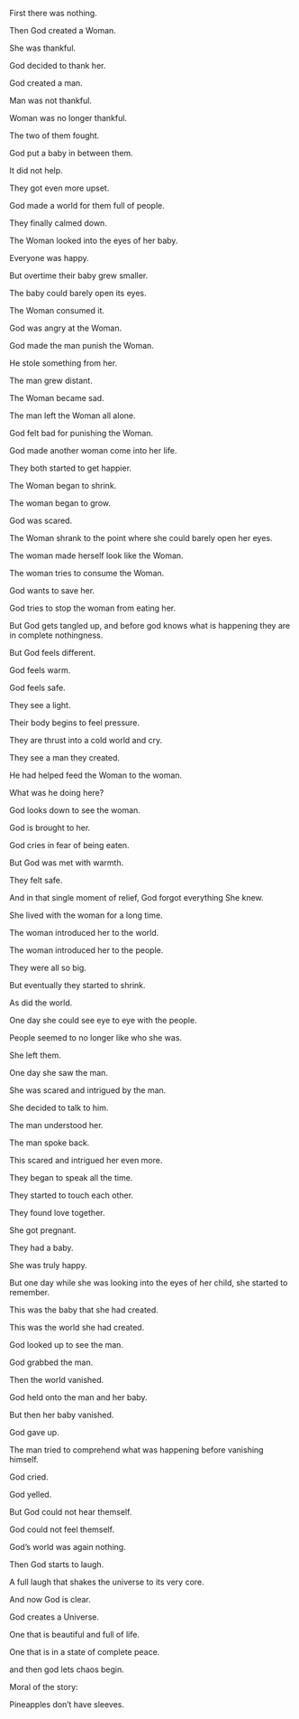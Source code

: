 
First there was nothing.

Then God created a Woman.

She was thankful.


God decided to thank her.

God created a man.

Man was not thankful.


Woman was no longer thankful.

The two of them fought.

God put a baby in between them.


It did not help.

They got even more upset.

God made a world for them full of people.


They finally calmed down.

The Woman looked into the eyes of her baby.

Everyone was happy. 


But overtime their baby grew smaller.

The baby could barely open its eyes. 

The Woman consumed it.


God was angry at the Woman.

God made the man punish the Woman.

He stole something from her.


The man grew distant.

The Woman became sad.

The man left the Woman all alone.


God felt bad for punishing the Woman.

God made another woman come into her life.

They both started to get happier.


The Woman began to shrink.

The woman began to grow.

God was scared.


The Woman shrank to the point where she could barely open her eyes.

The woman made herself look like the Woman.

The woman tries to consume the Woman.


God wants to save her. 

God tries to stop the woman from eating her.

But God gets tangled up, and before god knows what is happening they are in complete nothingness.


But God feels different.

God feels warm.

God feels safe.



They see a light.

Their body begins to feel pressure.

They are thrust into a cold world and cry.


They see a man they created.

He had helped feed the Woman to the woman.

What was he doing here?


God looks down to see the woman.

God is brought to her.

God cries in fear of being eaten. 


But God was met with warmth.

They felt safe.

And in that single moment of relief, God forgot everything She knew.


She lived with the woman for a long time.

The woman introduced her to the world.

The woman introduced her to the people.


They were all so big.

But eventually they started to shrink.

As did the world.


One day she could see eye to eye with the people.

People seemed to no longer like who she was.

She left them. 


One day she saw the man.

She was scared and intrigued by the man.

She decided to talk to him.


The man understood her.

The man spoke back.

This scared and intrigued her even more.


They began to speak all the time.

They started to touch each other.

They found love together.


She got pregnant.

They had a baby.

She was truly happy.


But one day while she was looking into the eyes of her child, she started to remember.

This was the baby that she had created.

This was the world she had created.


God looked up to see the man.

God grabbed the man.

Then the world vanished.


God held onto the man and her baby.

But then her baby vanished.

God gave up.


The man tried to comprehend what was happening before vanishing himself. 

God cried.

God yelled.


But God could not hear themself.

God could not feel themself. 

God’s world was again nothing. 


Then God starts to laugh.

A full laugh that shakes the universe to its very core. 

And now God is clear.



God creates a Universe.

One that is beautiful and full of life.

One that is in a state of complete peace.



and then god lets chaos begin.





Moral of the story:

Pineapples don’t have sleeves.



